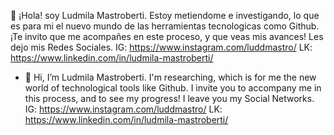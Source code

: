 👋 ¡Hola! soy Ludmila Mastroberti.
Estoy metiendome e investigando, lo que es para mi el nuevo mundo de las herramientas tecnologicas como Github.
¡Te invito que me acompañes en este proceso, y que veas mis avances!
Les dejo mis Redes Sociales.
IG: https://www.instagram.com/luddmastro/
LK: https://www.linkedin.com/in/ludmila-mastroberti/


- 👋 Hi, I’m Ludmila Mastroberti.
   I'm  researching, which is for me the new world of technological tools like Github.
I invite you to accompany me in this process, and to see my progress!
I leave you my Social Networks.
IG: https://www.instagram.com/luddmastro/
LK: https://www.linkedin.com/in/ludmila-mastroberti/
<!---
luddmastro/luddmastro is a ✨ special ✨ repository because its `README.md` (this file) appears on your GitHub profile.
You can click the Preview link to take a look at your changes.
--->
